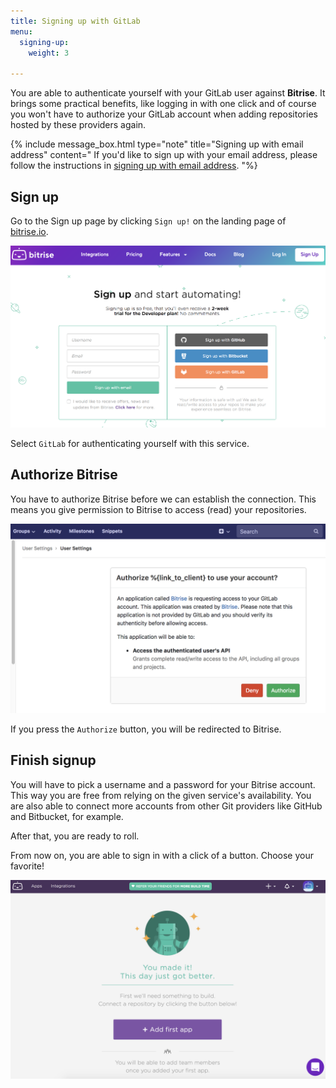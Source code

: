 ```yaml
---
title: Signing up with GitLab
menu:
  signing-up:
    weight: 3

---
```

You are able to authenticate yourself with your GitLab user against **Bitrise**. It brings some practical benefits, like logging in with one click and of course you won't have to authorize your GitLab account when adding repositories hosted by these providers again.

{% include message_box.html type="note" title="Signing up with email address" content=" If you'd like to sign up with your email address, please follow the instructions in [signing up with email address](/getting-started/signing-up/signing-up-with-email). "%}

## Sign up

Go to the Sign up page by clicking `Sign up!` on the landing page of [bitrise.io](https://bitrise.io).

![Screenshot](/img/signing-up/sign-up-bitrise.png)

Select `GitLab` for authenticating yourself with this service.

## Authorize Bitrise

You have to authorize Bitrise before we can establish the connection. This means you give permission to Bitrise to access (read) your repositories.

![Screenshot](/img/signing-up/gitlab_authorization.png)

If you press the `Authorize` button, you will be redirected to Bitrise.

## Finish signup

You will have to pick a username and a password for your Bitrise account. This way you are free from relying on the given service's availability. You are also able to connect more accounts from other Git providers like GitHub and Bitbucket, for example.

After that, you are ready to roll.

From now on, you are able to sign in with a click of a button. Choose your favorite!

![Screenshot](/img/signing-up/signup_success.png)